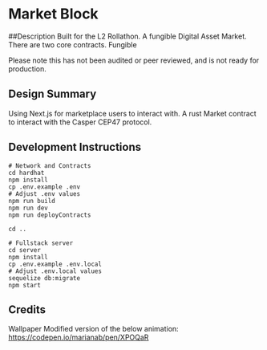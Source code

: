 # Market Block
##Description
Built for the L2 Rollathon. A fungible Digital Asset Market. There are two core contracts.
Fungible 

Please note this has not been audited or peer reviewed, and is not ready for production.

## Design Summary
Using Next.js for marketplace users to interact with. A rust Market contract to interact with the Casper CEP47 protocol.


## Development Instructions

```shell
# Network and Contracts
cd hardhat
npm install
cp .env.example .env
# Adjust .env values
npm run build
npm run dev
npm run deployContracts

cd ..

# Fullstack server
cd server
npm install
cp .env.example .env.local
# Adjust .env.local values
sequelize db:migrate 
npm start
```

## Credits
Wallpaper
Modified version of the below animation:
https://codepen.io/marianab/pen/XPOQaR

